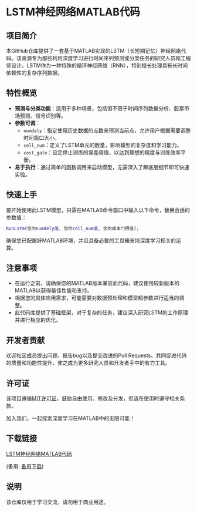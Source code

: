 # LSTM神经网络MATLAB代码

## 项目简介

本GitHub仓库提供了一套基于MATLAB实现的LSTM（长短期记忆）神经网络代码。该资源专为那些利用深度学习进行时间序列预测或分类任务的研究人员和工程师设计。LSTM作为一种特殊的循环神经网络（RNN），特别擅长处理具有长时间依赖性的复杂序列数据。

## 特性概览

- **预测与分类功能**：适用于多种场景，包括但不限于时间序列数据分析、股票市场预测、信号识别等。
- **参数可调**：
  - `numdely`：指定使用历史数据的点数来预测当前点，允许用户根据需要调整时间窗口大小。
  - `cell_num`：定义了LSTM单元的数量，影响模型的复杂度和学习能力。
  - `cost_gate`：设定停止训练的误差阈值，以达到理想的精度与训练效率平衡。
- **易于执行**：通过简单的函数调用来启动模型，无需深入了解底层细节即可快速实验。

## 快速上手

要开始使用此LSTM模型，只需在MATLAB命令窗口中输入以下命令，替换合适的参数值：

```matlab
RunLstm(您的numdely值, 您的cell_num值, 您的成本门限值);
```

确保您已配置好MATLAB环境，并且具备必要的工具箱支持深度学习相关的运算。

## 注意事项

- 在运行之前，请确保您的MATLAB版本兼容此代码，建议使用较新版本的MATLAB以获得最佳性能和支持。
- 根据您的具体应用需求，可能需要对数据预处理和模型超参数进行适当的调整。
- 此代码库提供了基础框架，对于复杂的任务，建议深入研究LSTM的工作原理并进行相应的优化。

## 开发者贡献

欢迎社区成员提出问题、报告bug以及提交改进的Pull Requests。共同促进代码的质量和功能性提升，使之成为更多研究人员和开发者手中的有力工具。

## 许可证

该项目遵循[MIT许可证](https://choosealicense.com/licenses/mit/)，鼓励自由使用、修改及分发，但请在使用时遵守相关条款。

加入我们，一起探索深度学习在MATLAB中的无限可能！

## 下载链接
[LSTM神经网络MATLAB代码](https://pan.quark.cn/s/58a0096e8ca6) 

(备用: [备用下载](https://pan.baidu.com/s/1HbPlUAymfUIowZkTF2EqUQ?pwd=1234))

## 说明

该仓库仅用于学习交流，请勿用于商业用途。
